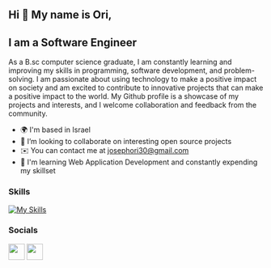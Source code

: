 ## Hi 👋 My name is Ori,
I am a Software Engineer
------------------------

As a B.sc computer science graduate, I am constantly learning and improving my skills in programming, software development, and problem-solving. I am passionate about using technology to make a positive impact on society and am excited to contribute to innovative projects that can make a positive impact to the world. My Github profile is a showcase of my projects and interests, and I welcome collaboration and feedback from the community.

* 🌍 I'm based in Israel
* 👯 I’m looking to collaborate on interesting open source projects
* ✉️ You can contact me at [josephori30@gmail.com](mailto:josephori30@gmail.com)
* 🧠 I'm learning Web Application Development and constantly expending my skillset

### Skills
[![My Skills](https://skillicons.dev/icons?i=js,ts,git,nest,react,express,nodejs,next,postgres,mongo,mysql,html,css,tailwind,mui,bootstrap,styledcomponents,docker,prisma,jest,k8s,npm,pnpm,java,cpp,c,bash,aws,linux,ubuntu,debian,jquery,python,go,redux,babel,graphql,figma,github,vercel,netlify,notion)](https://skillicons.dev)

### Socials

<p align="left"> <a href="https://www.github.com/josephori" target="_blank" rel="noreferrer"><img src="https://raw.githubusercontent.com/danielcranney/readme-generator/main/public/icons/socials/github.svg" width="32" height="32" /></a> <a href="https://www.linkedin.com/in/ori-joseph-45o/" target="_blank" rel="noreferrer"><img src="https://raw.githubusercontent.com/danielcranney/readme-generator/main/public/icons/socials/linkedin.svg" width="32" height="32" /></a>
  
<!--

<b>My GitHub Stats</b>
[![Ori Github avtivity graph](https://github-readme-activity-graph.vercel.app/graph?username=josephori&theme=dracula)](https://github.com/ashutosh00710/github-readme-activity-graph)

**JosephOri/josephori** is a ✨ _special_ ✨ repository because its `README.md` (this file) appears on your GitHub profile.
Here are some ideas to get you started:

- 🔭 I’m currently working on ...
- 🌱 I’m currently learning ...
- 👯 I’m looking to collaborate on ...
- 🤔 I’m looking for help with ...
- 💬 Ask me about ...
- 📫 How to reach me: ...
- 😄 Pronouns: ...
- ⚡ Fun fact: ...
-->
